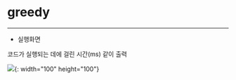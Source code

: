 # greedy

---------------------

- 실행화면


코드가 실행되는 데에 걸린 시간(ms) 같이 출력

![](https://user-images.githubusercontent.com/51106969/113658299-bba32400-96da-11eb-953f-cd53726911a6.PNG){: width="100" height="100"}


